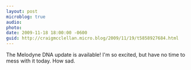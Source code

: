 ```yaml
---
layout: post
microblog: true
audio: 
photo: 
date: 2009-11-18 18:00:00 -0600
guid: http://craigmcclellan.micro.blog/2009/11/19/t5858927684.html
---
```

The Melodyne DNA update is available!  I'm so excited, but have no time to mess with it today.  How sad.
